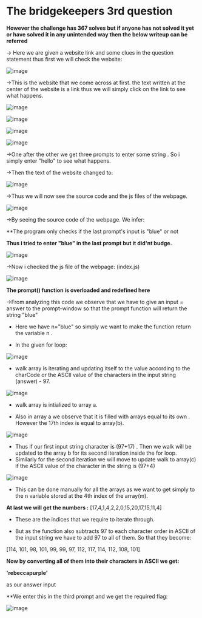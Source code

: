 # **The bridgekeepers 3rd question**

**However the challenge has 367 solves but if anyone has not solved it yet or have solved it in any unintended way then the below writeup can be referred**

-> Here we are given a website link and some clues in the question statement thus first we will check the website:

![image](https://github.com/it4ch1-007/CTF-writeups/assets/133276365/db602f47-714a-45b3-94fe-cc3ef51894f4)



->This is the website that we come across at first. the text written at the center of the website is a link thus we will simply click on the link to see what happens.

![image](https://github.com/it4ch1-007/CTF-writeups/assets/133276365/dac59f5c-2c27-41f3-8966-322877394288)


![image](https://github.com/it4ch1-007/CTF-writeups/assets/133276365/493b2b05-de61-43af-ad30-566a5af0fad0)


![image](https://github.com/it4ch1-007/CTF-writeups/assets/133276365/8ddbea2c-a359-448a-b041-2d6dbcb7418c)

![image](https://github.com/it4ch1-007/CTF-writeups/assets/133276365/08c2ac6c-2357-421c-8cab-7c53b876accc)



->One after the other we get three prompts to enter some string . So i simply enter "hello" to see what happens.

->Then the text of the website changed to:

![image](https://github.com/it4ch1-007/CTF-writeups/assets/133276365/c3da11b6-6d32-413e-99ea-5d06e4038114)



->Thus we will now see the source code and the js files of the webpage.

![image](https://github.com/it4ch1-007/CTF-writeups/assets/133276365/2dd836a3-5c3a-4d00-b88e-3752d851fbf8)


->By seeing the source code of the webpage. We infer:

**The program only checks if the last prompt's input is "blue" or not 

**Thus i tried to enter "blue" in the last prompt but it did'nt budge.**

![image](https://github.com/it4ch1-007/CTF-writeups/assets/133276365/445be382-f61b-4696-99a9-e3d5c7b2d425)


->Now i checked the js file of the webpage: (index.js)

![image](https://github.com/it4ch1-007/CTF-writeups/assets/133276365/b92e2fa4-fb27-4a3a-a7c7-30719b654e38)



**The prompt() function is overloaded and redefined here**

->From analyzing this code we observe that we have to give an input = answer to the prompt-window so that the prompt function will return the string "blue"

- Here we have n="blue" so simply we want to make the function return the variable n .

- In the given for loop:

![image](https://github.com/it4ch1-007/CTF-writeups/assets/133276365/cbbf9820-8d5f-4ad3-92bd-7db7a281d114)



- walk array is iterating and updating itself to the value according to the charCode or the ASCII value of the characters in the input string (answer) - 97.

![image](https://github.com/it4ch1-007/CTF-writeups/assets/133276365/28b74f24-2c0b-423c-b962-2bf6a2247146)



- walk array is intialized to array a.

- Also in array a we observe that it is filled with arrays equal to its own . However the 17th index is equal to array(b).

![image](https://github.com/it4ch1-007/CTF-writeups/assets/133276365/47f4d9ee-deb4-4cb4-9f74-fe81f39d5bf9)



- Thus if our first input string character is (97+17) . Then we walk will be updated to the array b for its second iteration inside the for loop.
 - Similarly for the second iteration we will move to update walk to array(c) if the ASCII value of the character in the string is (97+4)

![image](https://github.com/it4ch1-007/CTF-writeups/assets/133276365/22e2dae2-1400-44b0-9358-75b6b1863dc7)




- This can be done manually for all the arrays as we want to get simply to the n variable stored at the 4th index of the array(m).

**At last we will get the numbers :**
[17,4,1,4,2,2,0,15,20,17,15,11,4]

- These are the indices that we require to iterate through.

- But as the function also subtracts 97 to each character order in ASCII of the input string we have to add 97 to all of them. So that they become:

[114, 101, 98, 101, 99, 99, 97, 112, 117, 114, 112, 108, 101]

**Now by converting all of them into their characters in ASCII we get:**

**'rebeccapurple'** 

as our answer input

**We enter this in the third prompt and we get the required flag:

![image](https://github.com/it4ch1-007/CTF-writeups/assets/133276365/5e59a65d-d245-48b2-9ab9-4c0e80ce43cf)

